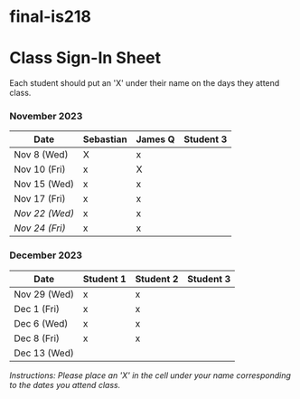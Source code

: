 # final-is218

# Class Sign-In Sheet

Each student should put an 'X' under their name on the days they attend class.

### November 2023

| Date        | Sebastian | James Q | Student 3 |
|-------------|-----------|-----------|-----------|
| Nov 8 (Wed) |    X       |     x      |           |
| Nov 10 (Fri)|     x      |      X     |           |
| Nov 15 (Wed)|        x   |       x    |           |
| Nov 17 (Fri)|     x      |      x     |           |
| *Nov 22 (Wed)* |   x    |      x     |           |  <!-- Skipped for Thanksgiving -->
| *Nov 24 (Fri)* |   x    |      x     |           |  <!-- Skipped for Thanksgiving -->

### December 2023

| Date        | Student 1 | Student 2 | Student 3 |
|-------------|-----------|-----------|-----------|
| Nov 29 (Wed)|     x      |       x    |           |
| Dec 1 (Fri) |     x      |       x    |           |
| Dec 6 (Wed) |      x     |     x      |           |
| Dec 8 (Fri) |     x      |      x     |           |
| Dec 13 (Wed)|           |           |           |

*Instructions: Please place an 'X' in the cell under your name corresponding to the dates you attend class.*
